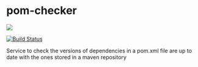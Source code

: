# pom-checker
<img src="http://pomchecker.harrymartland.co.uk/badge/upToDate.svg?mavenUrl=https://raw.githubusercontent.com/HarryEMartland/pom-checker/master/pom.xml">

[![Build Status](https://travis-ci.org/HarryEMartland/pom-checker.svg?branch=master)](https://travis-ci.org/HarryEMartland/pom-checker)

Service to check the versions of dependencies in a pom.xml file are up to date with the ones stored in a maven repository
